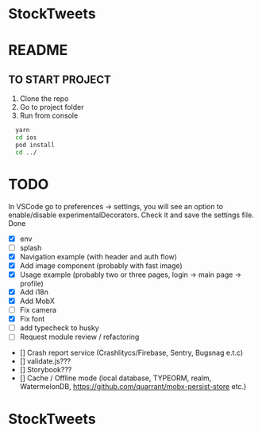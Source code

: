 # StockTweets

# README


## TO START PROJECT

1. Clone the repo
1. Go to project folder
1. Run from console

  ```sh
    yarn
    cd ios
    pod install
    cd ../
  ```
# TODO

In VSCode go to preferences -> settings, you will see an option to enable/disable experimentalDecorators. Check it and save the settings file. Done

- [x] env
- [ ] splash
- [x] Navigation example (with header and auth flow)
- [x] Add image component (probably with fast image)
- [x] Usage example (probably two or three pages, login -> main page -> profile)
- [x] Add i18n
- [x] Add MobX
- [ ] Fix camera
- [x] Fix font
- [ ] add typecheck to husky
- [ ] Request module review / refactoring
- [] Crash report service (Crashlitycs/Firebase, Sentry, Bugsnag e.t.c)
- [] validate.js???
- [] Storybook???
- [] Cache / Offline mode (local database, TYPEORM, realm, WatermelonDB, https://github.com/quarrant/mobx-persist-store
 etc.)
# StockTweets
